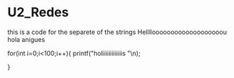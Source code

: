 # U2_Redes


this is a code for the separete of the strings
Hellllooooooooooooooooooou 
hola anigues

for(int i=0;i<100;i++){
    printf("holiiiiiiiiiiiiis "\n);

}
